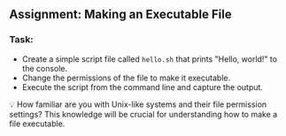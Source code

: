## Assignment: Making an Executable File

### Task:

- Create a simple script file called `hello.sh` that prints "Hello, world!" to the console.
- Change the permissions of the file to make it executable.
- Execute the script from the command line and capture the output.



💡 How familiar are you with Unix-like systems and their file permission settings? This knowledge will be crucial for understanding how to make a file executable.